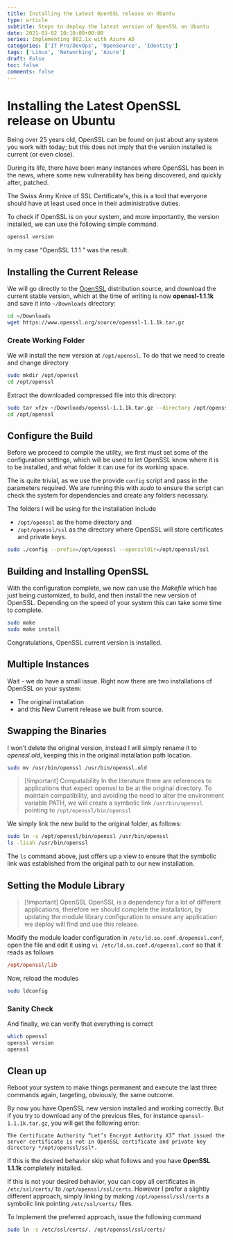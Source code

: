 ```yaml
---
title: Installing the Latest OpenSSL release on Ubuntu
type: article 
subtitle: Steps to deploy the latest version of OpenSSL on Ubuntu
date: 2021-03-02 10:10:09+00:00
series: Implementing 802.1x with Azure AD
categories: ['IT Pro/DevOps', 'OpenSource', 'Identity']
tags: ['Linux', 'Networking', 'Azure']
draft: False
toc: false 
comments: false 
---
```


# Installing the Latest OpenSSL release on Ubuntu

Being over 25 years old, OpenSSL can be found on just about any system you work with today; but this does not imply that the version installed is current (or even close).

During its life, there have been many instances where OpenSSL has been in the news, where some new vulnerability has being discovered, and quickly after, patched.

The Swiss Army Knive of SSL Certificate's, this is a tool that everyone should have at least used once in their administrative duties.

To check if OpenSSL is on your system, and more importantly, the version installed, we can use the following simple command.

```bash
openssl version
```

In my case “OpenSSL 1.1.1 ” was the result.

## Installing the Current Release

We will go directly to the [OpenSSL](https://openssl.org) distribution source, and download the current stable version, which at the time of writing is now **openssl-1.1.1k**  and save it into `~/Downloads` directory:

```bash
cd ~/Downloads
wget https://www.openssl.org/source/openssl-1.1.1k.tar.gz
```

### Create Working Folder

We will install the new version at `/opt/openssl`. To do that we need to create and change directory

```bash
sudo mkdir /opt/openssl
cd /opt/openssl
```

Extract the downloaded compressed file into this directory:

```bash
sudo tar xfzv ~/Downloads/openssl-1.1.1k.tar.gz --directory /opt/openssl
cd /opt/openssl
```

## Configure the Build

Before we proceed to compile the utility, we first must set some of the configuration settings, which will be used to let OpenSSL know where it is to be installed, and what folder it can use for its working space. 

The is quite trivial, as we use the provide `config` script and pass in the parameters required. We are running this with *sudo* to ensure the script can check the system for dependencies and create any folders necessary.

The folders I will be using for the installation include
* `/opt/openssl` as the home directory and 
* `/opt/openssl/ssl` as the directory where OpenSSL will store certificates and private keys.

```bash
sudo ./config --prefix=/opt/openssl --openssldir=/opt/openssl/ssl 
```

## Building and Installing OpenSSL

With the configuration complete, we now can use the *Makefile* which has just being customized, to build, and then install the new version of OpenSSL. Depending on the speed of your system this can take some time to complete.

```bash
sudo make 
sudo make install
```

Congratulations, OpenSSL current version is installed. 

## Multiple Instances

Wait - we do have a small issue. Right now there are two installations of OpenSSL on your system:

* The original installation
* and this New Current release we built from source.

## Swapping the Binaries

I won’t delete the original version, instead I will simply rename it to *openssl.old*, keeping this in the original installation path location.

```bash
sudo mv /usr/bin/openssl /usr/bin/openssl.old 
```

> [!important] Compatability
>  In the literature there are references to applications that expect openssl to be at the original directory. To maintain compatibility, and avoiding the need to alter the environment variable PATH, we will create a symbolic link `/usr/bin/openssl` pointing to `/opt/openssl/bin/openssl`

We simply link the new build to the original folder, as follows:
```bash
sudo ln -s /opt/openssl/bin/openssl /usr/bin/openssl
ls -lisah /usr/bin/openssl
```

The `ls` command above, just offers up a view to ensure that the symbolic link was established from the original path to our new installation.

## Setting the Module Library

> [!important] OpenSSL
> OpenSSL is a dependency for a lot of different applications, therefore we should complete the installation, by updating the module library configuration to ensure any application we deploy will find and use this release.

Modify the module loader configuration in `/etc/ld.so.conf.d/openssl.conf`, open the file and edit it using `vi /etc/ld.so.conf.d/openssl.conf` so that it reads as follows

```ini
/opt/openssl/lib
```

Now, reload the modules

```bash
sudo ldconfig 
```

### Sanity Check

And finally, we can verify that everything is correct 

```bash
which openssl
openssl version
openssl
```

## Clean up

Reboot your system to make things permanent and execute the last three commands again, targeting, obviously, the same outcome.

By now you have OpenSSL new version installed and working correctly. But if you try to download any of the previous files, for instance `openssl-1.1.1k.tar.gz`, you will get the following error:

```error
The Certificate Authority “Let’s Encrypt Authority X3” that issued the server certificate is not in OpenSSL certificate and private key directory */opt/openssl/ssl*.
```

If this is the desired behavior skip what follows and you have **OpenSSL 1.1.1k** completely installed.

If this is not your desired behavior, you can copy all certificates in `/etc/ssl/certs/` to `/opt/openssl/ssl/certs`. However I prefer a slightly different approach, simply linking by making `/opt/openssl/ssl/certs` a symbolic link pointing `/etc/ssl/certs/` files.

To Implement the preferred approach, issue the following command

```bash
sudo ln -s /etc/ssl/certs/. /opt/openssl/ssl/certs/
```